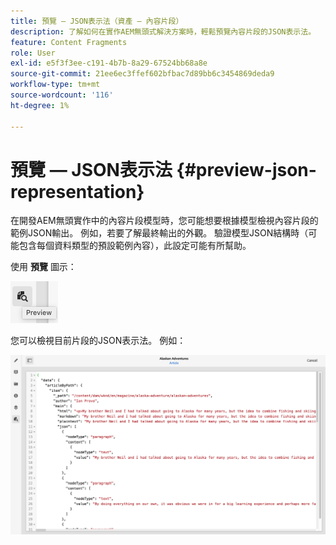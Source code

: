 ```yaml
---
title: 預覽 — JSON表示法（資產 — 內容片段）
description: 了解如何在實作AEM無頭式解決方案時，輕鬆預覽內容片段的JSON表示法。
feature: Content Fragments
role: User
exl-id: e5f3f3ee-c191-4b7b-8a29-67524bb68a8e
source-git-commit: 21ee6ec3ffef602bfbac7d89bb6c3454869deda9
workflow-type: tm+mt
source-wordcount: '116'
ht-degree: 1%

---
```


# 預覽 — JSON表示法 {#preview-json-representation}

在開發AEM無頭實作中的內容片段模型時，您可能想要根據模型檢視內容片段的範例JSON輸出。 例如，若要了解最終輸出的外觀。 驗證模型JSON結構時（可能包含每個資料類型的預設範例內容），此設定可能有所幫助。

使用 **預覽** 圖示：

![內容片段編輯器 — 預覽標籤](assets/cfm-preview-01.png)

您可以檢視目前片段的JSON表示法。 例如：

![內容片段編輯器 — 片段預覽](assets/cfm-preview-02.png)
